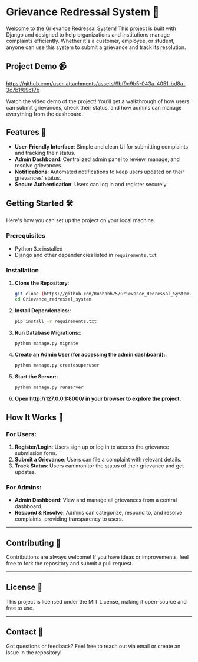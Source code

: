 # Grievance Redressal System 🎉

Welcome to the Grievance Redressal System! This project is built with Django and designed to help organizations and institutions manage complaints efficiently. Whether it's a customer, employee, or student, anyone can use this system to submit a grievance and track its resolution. 

## Project Demo 📹

https://github.com/user-attachments/assets/9bf9c9b5-043a-4051-bd8a-3c7b1f69c17b

Watch the video demo of the project! You’ll get a walkthrough of how users can submit grievances, check their status, and how admins can manage everything from the dashboard.

## Features 🚀

- **User-Friendly Interface**: Simple and clean UI for submitting complaints and tracking their status.
- **Admin Dashboard**: Centralized admin panel to review, manage, and resolve grievances.
- **Notifications**: Automated notifications to keep users updated on their grievances' status.
- **Secure Authentication**: Users can log in and register securely.
  
## Getting Started 🛠️

Here's how you can set up the project on your local machine.

### Prerequisites

- Python 3.x installed
- Django and other dependencies listed in `requirements.txt`

### Installation

1. **Clone the Repository**:
   ```bash
   git clone (https://github.com/Rushabh75/Grievance_Redressal_System.git)
   cd Grievance_redressal_system

2. **Install Dependencies:**:
   ```bash
   pip install -r requirements.txt

3. **Run Database Migrations:**:
   ```bash
   python manage.py migrate

4. **Create an Admin User (for accessing the admin dashboard):**:
   ```bash
   python manage.py createsuperuser

5. **Start the Server:**:
   ```bash
   python manage.py runserver

6. **Open http://127.0.0.1:8000/ in your browser to explore the project.**

## How It Works 🎯

### For Users:

1. **Register/Login**: Users sign up or log in to access the grievance submission form.
2. **Submit a Grievance**: Users can file a complaint with relevant details.
3. **Track Status**: Users can monitor the status of their grievance and get updates.

### For Admins:

- **Admin Dashboard**: View and manage all grievances from a central dashboard.
- **Respond & Resolve**: Admins can categorize, respond to, and resolve complaints, providing transparency to users.

---

## Contributing 🙌

Contributions are always welcome! If you have ideas or improvements, feel free to fork the repository and submit a pull request.

---

## License 📄

This project is licensed under the MIT License, making it open-source and free to use.

---

## Contact 📧

Got questions or feedback? Feel free to reach out via email or create an issue in the repository!
      

